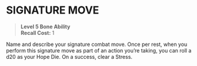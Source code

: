 # SIGNATURE MOVE

> **Level 5 Bone Ability**  
> **Recall Cost:** 1

Name and describe your signature combat move. Once per rest, when you perform this signature move as part of an action you’re taking, you can roll a d20 as your Hope Die. On a success, clear a Stress.
